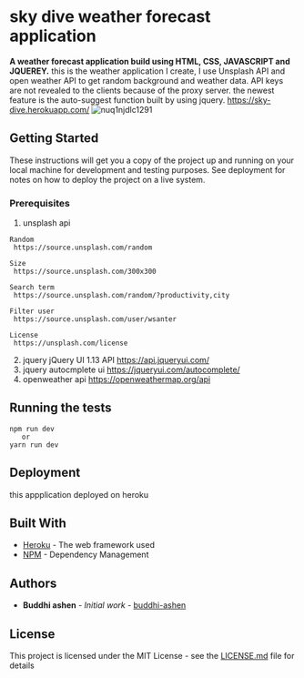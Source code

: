 # sky dive weather forecast application

<b>A weather forecast application build using HTML, CSS, JAVASCRIPT and JQUEREY.</b>
this is the weather application I create, I use Unsplash API and open weather API to get random background and weather data. API keys are not revealed to the clients because of the proxy server. the newest feature is the auto-suggest function built by using jquery. https://sky-dive.herokuapp.com/
![nuq1njdlc1291](https://user-images.githubusercontent.com/69063039/171986146-66db01ef-bc6d-4dd2-80fd-682e802c3124.jpg)



## Getting Started

These instructions will get you a copy of the project up and running on your local machine for development and testing purposes. See deployment for notes on how to deploy the project on a live system.

### Prerequisites

1. unsplash api 

```
Random
 https://source.unsplash.com/random

Size
 https://source.unsplash.com/300x300

Search term
 https://source.unsplash.com/random/?productivity,city

Filter user
 https://source.unsplash.com/user/wsanter

License
 https://unsplash.com/license
```
2. jquery jQuery UI 1.13 API https://api.jqueryui.com/
3. jquery autocmplete ui https://jqueryui.com/autocomplete/
4. openweather api https://openweathermap.org/api


## Running the tests

```
npm run dev 
   or
yarn run dev
```


## Deployment

this appplication deployed on heroku

## Built With

* [Heroku](http://www.heroku.com) - The web framework used
* [NPM](https://npmjs.com/) - Dependency Management


## Authors

* **Buddhi ashen** - *Initial work* - [buddhi-ashen](https://github.com/buddhi-ashen)


## License

This project is licensed under the MIT License - see the [LICENSE.md](LICENSE.md) file for details


